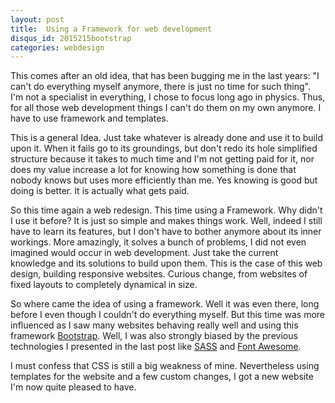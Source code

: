 ```yaml
---
layout: post
title:  Using a Framework for web development
disqus_id: 2015215bootstrap
categories: webdesign
---
```


This comes after an old idea, that has been bugging me in the last years: "I
can't do everything myself anymore, there is just no time for such thing".
I'm not a specialist in everything, I chose to focus long ago in physics.
Thus, for all those web development things I can't do them on my own anymore. I
have to use framework and templates.

This is a general Idea. Just take whatever is already done and use it to build
upon it. When it fails go to its
groundings, but don't redo its hole simplified structure because it takes to
much time and I'm not getting paid for it, nor does my value increase a lot
for knowing how something is done that nobody knows but uses more efficiently
than me. Yes knowing is good but doing is better. It is actually what gets
paid.

So this time again a web redesign. This time using a Framework. Why didn't
I use it before? It is just so simple and makes things work. Well, indeed I still
have to learn its features, but I don't have to bother anymore about its
inner workings. More amazingly, it solves a bunch of problems, I did not
even imagined would occur in web development. Just take the current knowledge
and its solutions to build upon
them. This is the case of this web design, building responsive websites.
Curious change, from websites of fixed layouts to completely dynamical in size.

So where came the idea of using a framework. Well it was even there, long
before I even though I couldn't do everything myself. But this time was more
influenced as I saw many websites behaving really well and using this framework
[Bootstrap]. Well, I was also strongly biased by the previous technologies I presented
in the last post like [SASS] and [Font Awesome].

I must confess that CSS is still a big weakness of mine. Nevertheless using
templates for the website and a few custom changes, I got a new website I'm now
quite pleased to have.

[Font Awesome]: http://fontawesome.io/
[Bootstrap]: http://getbootstrap.com/
[SASS]: http://sass-lang.com/install
